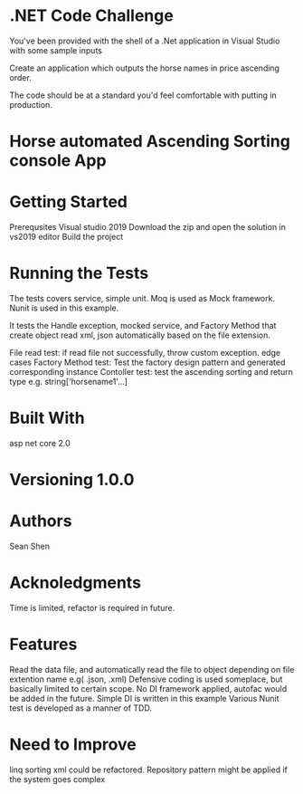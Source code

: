 # .NET Code Challenge

You've been provided with the shell of a .Net application in Visual Studio with some sample inputs 

Create an application which outputs the horse names in price ascending order. 

The code should be at a standard you'd feel comfortable with putting in production.

# Horse automated Ascending Sorting console App  

# Getting Started
Prerequsites
Visual studio 2019 
Download the zip and open the solution in vs2019 editor
Build the project

# Running the Tests
The tests covers service, simple unit. Moq is used as Mock framework. Nunit is used in this example.

It tests the Handle exception, mocked service, and Factory Method that create object read xml, json automatically based on the file extension.

File read test: if read file not successfully, throw custom exception. edge cases
Factory Method test: Test the factory design pattern and generated corresponding instance
Contoller test: test the ascending sorting and return type e.g. string['horsename1'...]

# Built With
asp net core 2.0

# Versioning 1.0.0

# Authors
Sean Shen

# Acknoledgments
 Time is limited, refactor is required in future.
# Features
Read the data file, and automatically read the file to object depending on file extention name e.g( .json, .xml)
Defensive coding is used someplace, but basically limited to certain scope.
No DI framework applied, autofac would be added in the future. Simple DI is written in this example
Various Nunit test is developed as a manner of TDD.

# Need to Improve
linq sorting xml could be refactored. 
Repository pattern might be applied if the system goes complex



